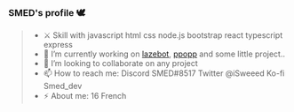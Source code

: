 ### SMED's profile 🕊
> - ⚔️ Skill with javascript html css node.js bootstrap react typescript express
> - 🔭 I’m currently working on [lazebot](https://github.com/Laze-Development), [ppopp](https://ppopp.glitch.me) and some little project..
> - 👯 I’m looking to collaborate on any project
> - 📫 How to reach me: 
> Discord SMED#8517
> Twitter @iSweeed
> Ko-fi Smed_dev
> - ⚡ About me: 16 French 

